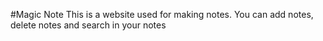 #Magic Note
This is a website used for making notes.
You can add notes, delete notes and search in your notes
